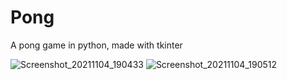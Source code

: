 # Pong
A pong game in python, made with tkinter


![Screenshot_20211104_190433](https://user-images.githubusercontent.com/63298260/140394971-0b9c2c1f-3659-4b8d-a459-916273a8339f.png)
![Screenshot_20211104_190512](https://user-images.githubusercontent.com/63298260/140394973-3cfe1131-f36b-4ead-9b02-f1ed6c77c351.png)
